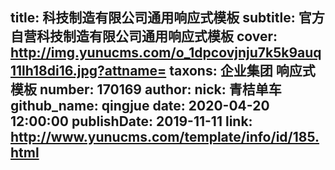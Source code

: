 title: 科技制造有限公司通用响应式模板
subtitle: 官方自营科技制造有限公司通用响应式模板
cover: http://img.yunucms.com/o_1dpcovjnju7k5k9auq11lh18di16.jpg?attname=
taxons: 企业集团 响应式模板
number: 170169
author:
  nick: 青桔单车
  github_name: qingjue
date: 2020-04-20 12:00:00
publishDate: 2019-11-11
link: http://www.yunucms.com/template/info/id/185.html
---